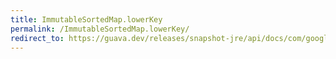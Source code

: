 ```yaml
---
title: ImmutableSortedMap.lowerKey
permalink: /ImmutableSortedMap.lowerKey/
redirect_to: https://guava.dev/releases/snapshot-jre/api/docs/com/google/common/collect/ImmutableSortedMap.html#lowerKey-K-
---
```

